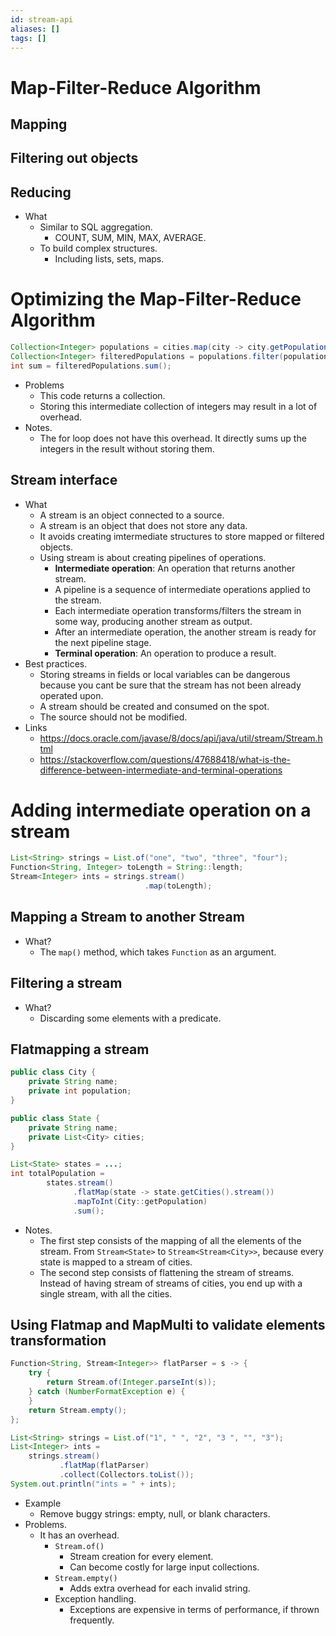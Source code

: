 ```yaml
---
id: stream-api
aliases: []
tags: []
---
```

# Map-Filter-Reduce Algorithm
## Mapping
## Filtering out objects
## Reducing
- What
    - Similar to SQL aggregation.
        - COUNT, SUM, MIN, MAX, AVERAGE.
    - To build complex structures.
        - Including lists, sets, maps.
# Optimizing the Map-Filter-Reduce Algorithm
```java
Collection<Integer> populations = cities.map(city -> city.getPopulation());
Collection<Integer> filteredPopulations = populations.filter(population -> population > 100_000);
int sum = filteredPopulations.sum();
```
- Problems
    - This code returns a collection.
    - Storing this intermediate collection of integers may result in a lot of overhead.
- Notes.
    - The for loop does not have this overhead.
    It directly sums up the integers in the result without storing them.
## Stream interface
- What
    - A stream is an object connected to a source.
    - A stream is an object that does not store any data.
    - It avoids creating imtermediate structures to store mapped or filtered objects.
    - Using stream is about creating pipelines of operations.
        - **Intermediate operation**: An operation that returns another stream.
        - A pipeline is a sequence of intermediate operations applied to the stream.
        - Each intermediate operation transforms/filters the stream in some way,
        producing another stream as output.
        - After an intermediate operation, the another stream is ready for the next pipeline stage.
        - **Terminal operation**: An operation to produce a result.
- Best practices.
    - Storing streams in fields or local variables can be dangerous because you cant be sure that the stream has not been already operated upon.
    - A stream should be created and consumed on the spot.
    - The source should not be modified.
- Links
    - https://docs.oracle.com/javase/8/docs/api/java/util/stream/Stream.html
    - https://stackoverflow.com/questions/47688418/what-is-the-difference-between-intermediate-and-terminal-operations
# Adding intermediate operation on a stream
```java
List<String> strings = List.of("one", "two", "three", "four");
Function<String, Integer> toLength = String::length;
Stream<Integer> ints = strings.stream()
                              .map(toLength);
```
## Mapping a Stream to another Stream
- What?
    - The `map()` method, which takes `Function` as an argument.
## Filtering a stream
- What?
    - Discarding some elements with a predicate.
## Flatmapping a stream
```java
public class City {
    private String name;
    private int population;
}

public class State {
    private String name;
    private List<City> cities;
}

List<State> states = ...;
int totalPopulation = 
        states.stream()
              .flatMap(state -> state.getCities().stream())
              .mapToInt(City::getPopulation)
              .sum();
```
- Notes.
    - The first step consists of the mapping of all the elements of the stream.
    From `Stream<State>` to `Stream<Stream<City>>`, because every state is mapped to a stream of cities.
    - The second step consists of flattening the stream of streams.
    Instead of having stream of streams of cities, you end up with a single stream, with all the cities.
## Using Flatmap and MapMulti to validate elements transformation
```java
Function<String, Stream<Integer>> flatParser = s -> {
    try {
        return Stream.of(Integer.parseInt(s));
    } catch (NumberFormatException e) {
    }
    return Stream.empty();
};

List<String> strings = List.of("1", " ", "2", "3 ", "", "3");
List<Integer> ints = 
    strings.stream()
           .flatMap(flatParser)
           .collect(Collectors.toList());
System.out.println("ints = " + ints);
```
- Example
    - Remove buggy strings: empty, null, or blank characters.
- Problems.
    - It has an overhead.
        - `Stream.of()`
            - Stream creation for every element.
            - Can become costly for large input collections.
        - `Stream.empty()`
            - Adds extra overhead for each invalid string.
        - Exception handling.
            - Exceptions are expensive in terms of performance, if thrown frequently.
